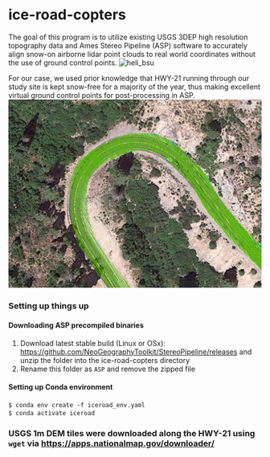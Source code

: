 # ice-road-copters
The goal of this program is to utilize existing USGS 3DEP high resolution topography data and Ames Stereo Pipeline (ASP) software to accurately align snow-on airborne lidar point clouds to real world coordinates without the use of ground control points.
![heli_bsu](./docs/heli.png)

For our case, we used prior knowledge that HWY-21 running through our study site is kept snow-free for a majority of the year, thus making excellent virtual ground control points for post-processing in ASP.
![roads](./docs/roads.png)


###  Setting up things up

#### Downloading ASP precompiled binaries
1. Download latest stable build (Linux or OSx): https://github.com/NeoGeographyToolkit/StereoPipeline/releases and unzip the folder into the ice-road-copters directory
2. Rename this folder as `ASP` and remove the zipped file


#### Setting up Conda environment 

```
$ conda env create -f iceroad_env.yaml
$ conda activate iceroad
```


### USGS 1m DEM tiles were downloaded along the HWY-21 using `wget` via https://apps.nationalmap.gov/downloader/